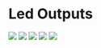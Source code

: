 # Led Outputs

![](/process/object/2022-12-07-sketches/led%20display/2022-12-07%2010.09.14.png)
![](/process/object/2022-12-07-sketches/led%20display/2022-12-07%2010.09.40.png)
![](/process/object/2022-12-07-sketches/led%20display/2022-12-07%2010.09.55.png)
![](/process/object/2022-12-07-sketches/led%20display/2022-12-07%2010.10.10.png)
![](/process/object/2022-12-07-sketches/led%20display/2022-12-07%2010.10.30.png)